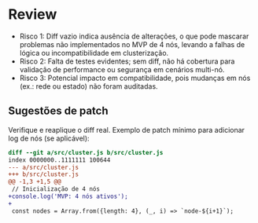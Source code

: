 # Review
- Risco 1: Diff vazio indica ausência de alterações, o que pode mascarar problemas não implementados no MVP de 4 nós, levando a falhas de lógica ou incompatibilidade em clusterização.
- Risco 2: Falta de testes evidentes; sem diff, não há cobertura para validação de performance ou segurança em cenários multi-nó.
- Risco 3: Potencial impacto em compatibilidade, pois mudanças em nós (ex.: rede ou estado) não foram auditadas.

## Sugestões de patch
Verifique e reaplique o diff real. Exemplo de patch mínimo para adicionar log de nós (se aplicável):

```diff
diff --git a/src/cluster.js b/src/cluster.js
index 0000000..1111111 100644
--- a/src/cluster.js
+++ b/src/cluster.js
@@ -1,3 +1,5 @@
 // Inicialização de 4 nós
+console.log('MVP: 4 nós ativos');
+
 const nodes = Array.from({length: 4}, (_, i) => `node-${i+1}`);
```